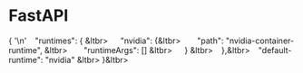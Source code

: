 # FastAPI


 { '\n'
&ensp;  "runtimes": { &ltbr&gt;
&ensp;&ensp;  "nvidia": {&ltbr&gt; 
&ensp;&ensp;&ensp;  "path": "nvidia-container-runtime", &ltbr&gt;
&ensp;&ensp;&ensp;  "runtimeArgs": [] &ltbr&gt;
&ensp;&ensp;  } &ltbr&gt;
&ensp;  },&ltbr&gt; 
&ensp; "default-runtime": "nvidia" &ltbr&gt;
 }&ltbr&gt;


